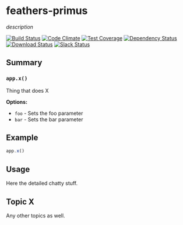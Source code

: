 # feathers-primus
*description*

[![Build Status](https://travis-ci.org/feathersjs/feathers-primus.png?branch=master)](https://travis-ci.org/feathersjs/feathers-primus)
[![Code Climate](https://codeclimate.com/github/feathersjs/feathers-primus/badges/gpa.svg)](https://codeclimate.com/github/feathersjs/feathers-primus)
[![Test Coverage](https://codeclimate.com/github/feathersjs/feathers-primus/badges/coverage.svg)](https://codeclimate.com/github/feathersjs/feathers-primus/coverage)
[![Dependency Status](https://img.shields.io/david/feathersjs/feathers-primus.svg?style=flat-square)](https://david-dm.org/feathersjs/feathers-primus)
[![Download Status](https://img.shields.io/npm/dm/feathers-primus.svg?style=flat-square)](https://www.npmjs.com/package/feathers-primus)
[![Slack Status](http://slack.feathersjs.com/badge.svg)](http://slack.feathersjs.com)


## Summary

### `app.x()`

Thing that does X

__Options:__

- `foo` - Sets the foo parameter
- `bar` - Sets the bar parameter

## Example

```js
app.x()
```

## Usage

Here the detailed chatty stuff.

## Topic X

Any other topics as well.
